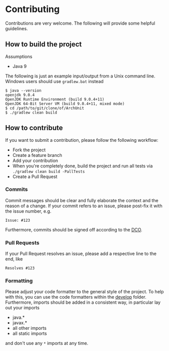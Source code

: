 # Contributing

Contributions are very welcome. The following will provide some helpful guidelines.

## How to build the project

Assumptions

* Java 9

The following is just an example input/output from a Unix command line. Windows users should use `gradlew.bat` instead

```
$ java --version
openjdk 9.0.4
OpenJDK Runtime Environment (build 9.0.4+11)
OpenJDK 64-Bit Server VM (build 9.0.4+11, mixed mode)
$ cd /path/to/git/clone/of/ArchUnit
$ ./gradlew clean build
```


## How to contribute

If you want to submit a contribution, please follow the following workflow:

* Fork the project
* Create a feature branch
* Add your contribution
* When you're completely done, build the project and run all tests via `./gradlew clean build -PallTests`
* Create a Pull Request

### Commits

Commit messages should be clear and fully elaborate the context and the reason of a change.
If your commit refers to an issue, please post-fix it with the issue number, e.g.

```
Issue: #123
```

Furthermore, commits should be signed off according to the [DCO](DCO).

### Pull Requests

If your Pull Request resolves an issue, please add a respective line to the end, like

```
Resolves #123
```

### Formatting

Please adjust your code formatter to the general style of the project. To help with this, you can
use the code formatters within the [develop](develop) folder. Furthermore, imports should be
added in a consistent way, in particular lay out your imports

* java.*
* javax.*
* all other imports
* all static imports

and don't use any `*` imports at any time.

